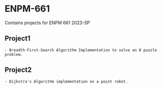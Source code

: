 # ENPM-661
Contains projects for ENPM 661 2023-SP

## Project1
    - Breadth-First-Search Algorithm Implementation to solve an 8 puzzle problem.

## Project2
    - Dijkstra's Algorithm implementation on a point robot.